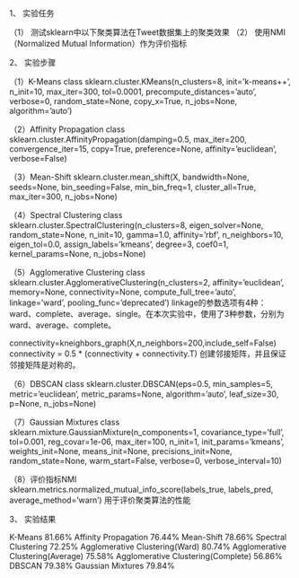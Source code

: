 1、	实验任务

（1）	测试sklearn中以下聚类算法在Tweet数据集上的聚类效果
（2）	使用NMI（Normalized Mutual Information）作为评价指标

2、	实验步骤

（1）K-Means
  class sklearn.cluster.KMeans(n_clusters=8, init=’k-means++’, n_init=10, max_iter=300, tol=0.0001, precompute_distances=’auto’, verbose=0, random_state=None, copy_x=True, n_jobs=None, algorithm=’auto’)

（2）Affinity Propagation
  class sklearn.cluster.AffinityPropagation(damping=0.5, max_iter=200, convergence_iter=15, copy=True, preference=None, affinity=’euclidean’, verbose=False)

（3）Mean-Shift
  sklearn.cluster.mean_shift(X, bandwidth=None, seeds=None, bin_seeding=False, min_bin_freq=1, cluster_all=True, max_iter=300, n_jobs=None)

（4）Spectral Clustering
  class sklearn.cluster.SpectralClustering(n_clusters=8, eigen_solver=None, random_state=None, n_init=10, gamma=1.0, affinity=’rbf’, n_neighbors=10, eigen_tol=0.0, assign_labels=’kmeans’, degree=3, coef0=1, kernel_params=None, n_jobs=None)

（5）Agglomerative Clustering
  class sklearn.cluster.AgglomerativeClustering(n_clusters=2, affinity=’euclidean’, memory=None, connectivity=None, compute_full_tree=’auto’, linkage=’ward’, pooling_func=’deprecated’)
  linkage的参数选项有4种：ward、complete、average、single。在本次实验中，使用了3种参数，分别为ward、average、complete。

  connectivity=kneighbors_graph(X,n_neighbors=200,include_self=False)
  connectivity = 0.5 * (connectivity + connectivity.T)
  创建邻接矩阵，并且保证邻接矩阵是对称的。

（6）DBSCAN
  class sklearn.cluster.DBSCAN(eps=0.5, min_samples=5, metric=’euclidean’, metric_params=None, algorithm=’auto’, leaf_size=30, p=None, n_jobs=None)

（7）Gaussian Mixtures
  class sklearn.mixture.GaussianMixture(n_components=1, covariance_type=’full’, tol=0.001, reg_covar=1e-06, max_iter=100, n_init=1, init_params=’kmeans’, weights_init=None, means_init=None, precisions_init=None, random_state=None, warm_start=False, verbose=0, verbose_interval=10) 

（8）评价指标NMI
  sklearn.metrics.normalized_mutual_info_score(labels_true, labels_pred, average_method=’warn’)
  用于评价聚类算法的性能
  
3、	实验结果

  K-Means	81.66%
  Affinity Propagation	76.44%
  Mean-Shift	78.66%
  Spectral Clustering	72.25%
  Agglomerative Clustering(Ward)	80.74%
  Agglomerative Clustering(Average)	75.58%
  Agglomerative Clustering(Complete)	56.86%
  DBSCAN	79.38%
  Gaussian Mixtures	79.84%

